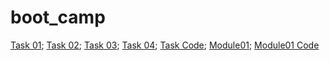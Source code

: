 # boot_camp
[Task 01](https://umberban.github.io/boot_camp/1day/task_01);
[Task 02](https://umberban.github.io/boot_camp/1day/task_02);
[Task 03](https://umberban.github.io/boot_camp/1day/task_03);
[Task 04](https://umberban.github.io/boot_camp/1day/task_04);
[Task Code](https://github.com/Umberban/boot_camp/tree/master/1day);
[Module01](https://umberban.github.io/boot_camp/html-css/module_1-2/module1.html);
[Module01 Code](https://github.com/Umberban/boot_camp/tree/master/html-css/module_1-2)
